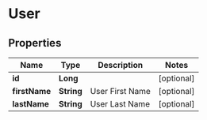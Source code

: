

# User


## Properties

Name | Type | Description | Notes
------------ | ------------- | ------------- | -------------
**id** | **Long** |  |  [optional]
**firstName** | **String** | User First Name |  [optional]
**lastName** | **String** | User Last Name |  [optional]



